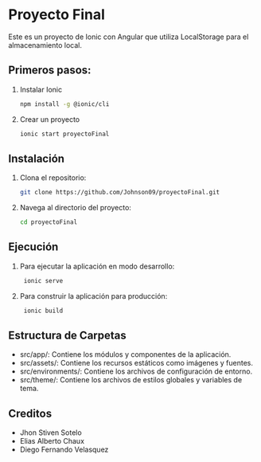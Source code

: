 # Proyecto Final

Este es un proyecto de Ionic con Angular que utiliza LocalStorage para el almacenamiento local.

## Primeros pasos:
1. Instalar Ionic
   ```sh
   npm install -g @ionic/cli
   ```
3. Crear un proyecto
   ```sh
   ionic start proyectoFinal
   ```


## Instalación

1. Clona el repositorio:
   ```sh
   git clone https://github.com/Johnson09/proyectoFinal.git
   ```
   
2. Navega al directorio del proyecto:
   ```sh
   cd proyectoFinal
   ```

## Ejecución
1. Para ejecutar la aplicación en modo desarrollo:
   ```sh
    ionic serve
   ```
2. Para construir la aplicación para producción:
   ```sh
    ionic build
   ```

## Estructura de Carpetas
  - src/app/: Contiene los módulos y componentes de la aplicación.
  - src/assets/: Contiene los recursos estáticos como imágenes y fuentes.
  - src/environments/: Contiene los archivos de configuración de entorno.
  - src/theme/: Contiene los archivos de estilos globales y variables de tema.


## Creditos

- Jhon Stiven Sotelo
- Elias Alberto Chaux
- Diego Fernando Velasquez
